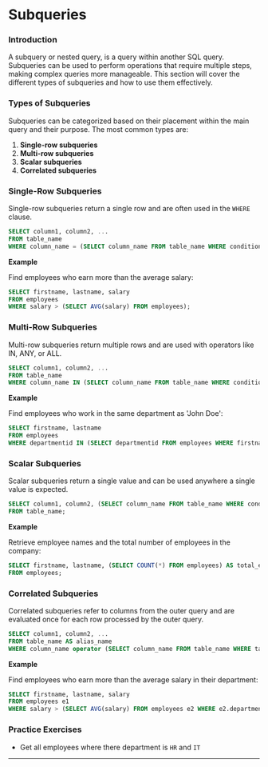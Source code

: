 # Subqueries

### Introduction
A subquery or nested query, is a query within another SQL query. Subqueries can be used to perform operations that require multiple steps, making complex queries more manageable. This section will cover the different types of subqueries and how to use them effectively.

### Types of Subqueries
Subqueries can be categorized based on their placement within the main query and their purpose. The most common types are:
1. **Single-row subqueries**
2. **Multi-row subqueries**
3. **Scalar subqueries**
4. **Correlated subqueries**

### Single-Row Subqueries
Single-row subqueries return a single row and are often used in the `WHERE` clause.

```sql
SELECT column1, column2, ...
FROM table_name
WHERE column_name = (SELECT column_name FROM table_name WHERE condition);
```

**Example**

Find employees who earn more than the average salary:

```sql
SELECT firstname, lastname, salary
FROM employees
WHERE salary > (SELECT AVG(salary) FROM employees);
```

### Multi-Row Subqueries
Multi-row subqueries return multiple rows and are used with operators like IN, ANY, or ALL.

```sql
SELECT column1, column2, ...
FROM table_name
WHERE column_name IN (SELECT column_name FROM table_name WHERE condition);
```

**Example**

Find employees who work in the same department as 'John Doe':

```sql
SELECT firstname, lastname
FROM employees
WHERE departmentid IN (SELECT departmentid FROM employees WHERE firstname = 'John' AND lastname = 'Doe');
```

### Scalar Subqueries
Scalar subqueries return a single value and can be used anywhere a single value is expected.

```sql
SELECT column1, column2, (SELECT column_name FROM table_name WHERE condition) AS alias_name
FROM table_name;
```

**Example**

Retrieve employee names and the total number of employees in the company:

```sql
SELECT firstname, lastname, (SELECT COUNT(*) FROM employees) AS total_employees
FROM employees;
```

### Correlated Subqueries
Correlated subqueries refer to columns from the outer query and are evaluated once for each row processed by the outer query.

```sql
SELECT column1, column2, ...
FROM table_name AS alias_name
WHERE column_name operator (SELECT column_name FROM table_name WHERE table_name.column_name = alias_name.column_name);
```

**Example**

Find employees who earn more than the average salary in their department:

```sql
SELECT firstname, lastname, salary
FROM employees e1
WHERE salary > (SELECT AVG(salary) FROM employees e2 WHERE e2.departmentid = e1.departmentid);
```

### Practice Exercises

* Get all employees where there department is `HR` and `IT`


---